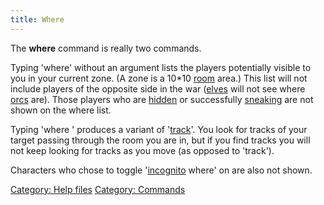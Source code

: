 ```yaml
---
title: Where
---
```


The **where** command is really two commands.

Typing 'where' without an argument lists the players potentially visible
to you in your current zone. (A zone is a 10\*10 [room](room "wikilink")
area.) This list will not include players of the opposite side in the
war ([elves](elf "wikilink") will not see where [orcs](orc "wikilink")
are). Those players who are [hidden](hide "wikilink") or successfully
[sneaking](sneak "wikilink") are not shown on the where list.

Typing 'where <target>' produces a variant of
'[track](track "wikilink")'. You look for tracks of your target passing
through the room you are in, but if you find tracks you will not keep
looking for tracks as you move (as opposed to 'track').

Characters who chose to toggle '[incognito](incognito "wikilink") where'
on are also not shown.

[Category: Help files](Category:_Help_files "wikilink") [Category:
Commands](Category:_Commands "wikilink")